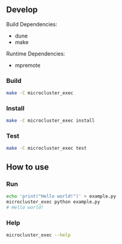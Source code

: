 ## Develop

Build Dependencies:
- dune
- make

Runtime Dependencies:
- mpremote

### Build

```sh
make -C microcluster_exec
```

### Install

```sh
make -C microcluster_exec install
```

### Test

```sh
make -C microcluster_exec test
```

## How to use

### Run

```sh
echo 'print("Hello world!")' > example.py
microcluster_exec python example.py
# Hello world!
```

### Help

```sh
microcluster_exec --help
```
